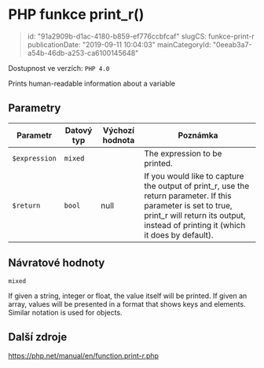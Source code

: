 PHP funkce print_r()
================================

> id: "91a2909b-d1ac-4180-b859-ef776ccbfcaf"
> slugCS: funkce-print-r
> publicationDate: "2019-09-11 10:04:03"
> mainCategoryId: "0eeab3a7-a54b-46db-a253-ca6100145648"

Dostupnost ve verzích: `PHP 4.0`

Prints human-readable information about a variable


Parametry
--------------

| Parametr | Datový typ | Výchozí hodnota | Poznámka |
|-----|-----|-----|-----|
| `$expression` | `mixed` |  | The expression to be printed. |
| `$return` | `bool` | null | If you would like to capture the output of print_r, use the return parameter. If this parameter is set to true, print_r will return its output, instead of printing it (which it does by default). |


Návratové hodnoty
----------------

`mixed`

If given a string, integer or float,
the value itself will be printed. If given an array, values
will be presented in a format that shows keys and elements. Similar
notation is used for objects.

Další zdroje
------------

https://php.net/manual/en/function.print-r.php
